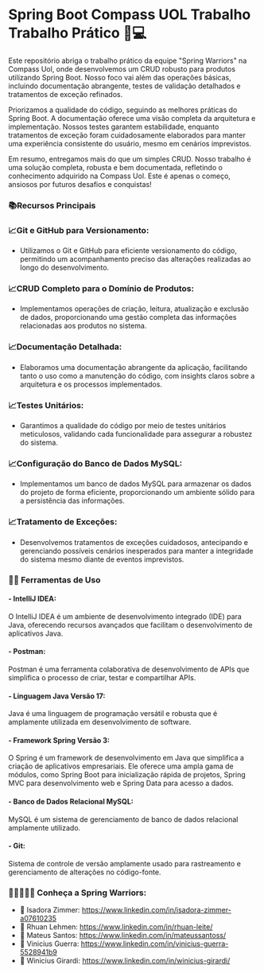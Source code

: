 # Spring Boot Compass UOL Trabalho Trabalho Prático 🍃💻

Este repositório abriga o trabalho prático da equipe "Spring Warriors" na Compass Uol, onde desenvolvemos um CRUD robusto para produtos utilizando Spring Boot. Nosso foco vai além das operações básicas, incluindo documentação abrangente, testes de validação detalhados e tratamentos de exceção refinados.

Priorizamos a qualidade do código, seguindo as melhores práticas do Spring Boot. A documentação oferece uma visão completa da arquitetura e implementação. Nossos testes garantem estabilidade, enquanto tratamentos de exceção foram cuidadosamente elaborados para manter uma experiência consistente do usuário, mesmo em cenários imprevistos.

Em resumo, entregamos mais do que um simples CRUD. Nosso trabalho é uma solução completa, robusta e bem documentada, refletindo o conhecimento adquirido na Compass Uol. Este é apenas o começo, ansiosos por futuros desafios e conquistas!

### 📚Recursos Principais

### 📈Git e GitHub para Versionamento:

- Utilizamos o Git e GitHub para eficiente versionamento do código, permitindo um acompanhamento preciso das alterações realizadas ao longo do desenvolvimento.

### 📈CRUD Completo para o Domínio de Produtos:

- Implementamos operações de criação, leitura, atualização e exclusão de dados, proporcionando uma gestão completa das informações relacionadas aos produtos no sistema.

### 📈Documentação Detalhada:
- Elaboramos uma documentação abrangente da aplicação, facilitando tanto o uso como a manutenção do código, com insights claros sobre a arquitetura e os processos implementados.

### 📈Testes Unitários:
- Garantimos a qualidade do código por meio de testes unitários meticulosos, validando cada funcionalidade para assegurar a robustez do sistema.

### 📈Configuração do Banco de Dados MySQL:
- Implementamos um banco de dados MySQL para armazenar os dados do projeto de forma eficiente, proporcionando um ambiente sólido para a persistência das informações.

### 📈Tratamento de Exceções:
- Desenvolvemos tratamentos de exceções cuidadosos, antecipando e gerenciando possíveis cenários inesperados para manter a integridade do sistema mesmo diante de eventos imprevistos.

### 🔧🔨 Ferramentas de Uso

#### - IntelliJ IDEA:
O IntelliJ IDEA é um ambiente de desenvolvimento integrado (IDE) para Java, oferecendo recursos avançados que facilitam o desenvolvimento de aplicativos Java.

#### - Postman:
Postman é uma ferramenta colaborativa de desenvolvimento de APIs que simplifica o processo de criar, testar e compartilhar APIs.

#### - Linguagem Java Versão 17:
Java é uma linguagem de programação versátil e robusta que é amplamente utilizada em desenvolvimento de software.

#### - Framework Spring Versão 3:
O Spring é um framework de desenvolvimento em Java que simplifica a criação de aplicativos empresariais. Ele oferece uma ampla gama de módulos, como Spring Boot para inicialização rápida de projetos, Spring MVC para desenvolvimento web e Spring Data para acesso a dados. 

#### - Banco de Dados Relacional MySQL:
MySQL é um sistema de gerenciamento de banco de dados relacional amplamente utilizado. 

#### - Git:
Sistema de controle de versão amplamente usado para rastreamento e gerenciamento de alterações no código-fonte.

### 🙆‍♀️🙅💁🙋 Conheça a Spring Warriors:

- 💬 Isadora Zimmer: https://www.linkedin.com/in/isadora-zimmer-a07610235
- 💬 Rhuan Lehmen: https://www.linkedin.com/in/rhuan-leite/
- 💬 Mateus Santos: https://www.linkedin.com/in/mateussantoss/
- 💬 Vinicius Guerra: https://www.linkedin.com/in/vinicius-guerra-5528941b9
- 💬 Winicius Girardi: https://www.linkedin.com/in/winicius-girardi/
